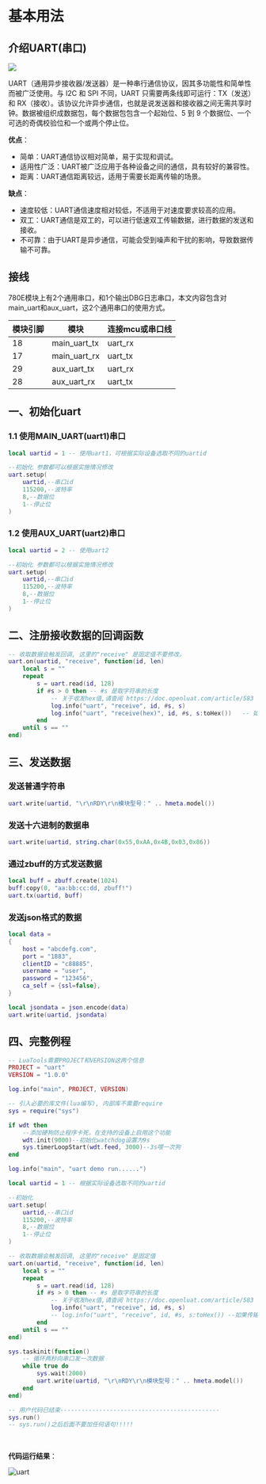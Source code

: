 # 基本用法

## 介绍UART(串口)

![](image/uart.gif)

UART（通用异步接收器/发送器）是一种串行通信协议，因其多功能性和简单性而被广泛使用。与 I2C 和 SPI 不同，UART 只需要两条线即可运行：TX（发送）和 RX（接收）。该协议允许异步通信，也就是说发送器和接收器之间无需共享时钟。数据被组织成数据包，每个数据包包含一个起始位、5 到 9 个数据位、一个可选的奇偶校验位和一个或两个停止位。

**优点**：

- 简单：UART通信协议相对简单，易于实现和调试。
- 适用性广泛：UART被广泛应用于各种设备之间的通信，具有较好的兼容性。
- 距离：UART通信距离较远，适用于需要长距离传输的场景。

**缺点**：

- 速度较低：UART通信速度相对较低，不适用于对速度要求较高的应用。
- 双工：UART通信是双工的，可以进行低速双工传输数据，进行数据的发送和接收。
- 不可靠：由于UART是异步通信，可能会受到噪声和干扰的影响，导致数据传输不可靠。

## 接线

780E模块上有2个通用串口，和1个输出DBG日志串口，本文内容包含对main_uart和aux_uart，这2个通用串口的使用方式。

| 模块引脚  |      模块      | 连接mcu或串口线  |
|----------|----------------|----------------|
|   18     |  main_uart_tx  |    uart_rx     |
|   17     |  main_uart_rx  |    uart_tx     |
|   29     |  aux_uart_tx   |    uart_rx     |
|   28     |  aux_uart_rx   |    uart_tx     |



## 一、初始化uart

### 1.1 使用MAIN_UART(uart1)串口

~~~lua
local uartid = 1 -- 使用uart1，可根据实际设备选取不同的uartid

--初始化 参数都可以根据实施情况修改
uart.setup(
    uartid,--串口id
    115200,--波特率
    8,--数据位
    1--停止位
)
~~~

### 1.2 使用AUX_UART(uart2)串口

~~~lua
local uartid = 2 -- 使用uart2

--初始化 参数都可以根据实施情况修改
uart.setup(
    uartid,--串口id
    115200,--波特率
    8,--数据位
    1--停止位
)
~~~

## 二、注册接收数据的回调函数

~~~lua
-- 收取数据会触发回调, 这里的"receive" 是固定值不要修改。
uart.on(uartid, "receive", function(id, len)
    local s = ""
    repeat
        s = uart.read(id, 128)
        if #s > 0 then -- #s 是取字符串的长度
            -- 关于收发hex值,请查阅 https://doc.openluat.com/article/583
            log.info("uart", "receive", id, #s, s)
            log.info("uart", "receive(hex)", id, #s, s:toHex())   -- 如果传输二进制/十六进制数据, 部分字符不可见, 不代表没收到，可以用以hex格式打印
        end
    until s == ""
end)
~~~

## 三、发送数据

### 发送普通字符串

~~~lua
uart.write(uartid, "\r\nRDY\r\n模块型号：" .. hmeta.model())
~~~

### 发送十六进制的数据串

~~~lua
uart.write(uartid, string.char(0x55,0xAA,0x4B,0x03,0x86))
~~~

### 通过zbuff的方式发送数据

~~~lua
local buff = zbuff.create(1024)
buff:copy(0, "aa:bb:cc:dd, zbuff!")
uart.tx(uartid, buff)
~~~

### 发送json格式的数据

~~~lua
local data =
{
    host = "abcdefg.com",
    port = "1883",
    clientID = "c88885",
    username = "user",
    password = "123456",
    ca_self = {ssl=false},
}

local jsondata = json.encode(data)
uart.write(uartid, jsondata)
~~~

## 四、完整例程

~~~lua
-- LuaTools需要PROJECT和VERSION这两个信息
PROJECT = "uart"
VERSION = "1.0.0"

log.info("main", PROJECT, VERSION)

-- 引入必要的库文件(lua编写), 内部库不需要require
sys = require("sys")

if wdt then
    --添加硬狗防止程序卡死，在支持的设备上启用这个功能
    wdt.init(9000)--初始化watchdog设置为9s
    sys.timerLoopStart(wdt.feed, 3000)--3s喂一次狗
end

log.info("main", "uart demo run......")

local uartid = 1 -- 根据实际设备选取不同的uartid

--初始化
uart.setup(
    uartid,--串口id
    115200,--波特率
    8,--数据位
    1--停止位
)

-- 收取数据会触发回调, 这里的"receive" 是固定值
uart.on(uartid, "receive", function(id, len)
    local s = ""
    repeat
        s = uart.read(id, 128)
        if #s > 0 then -- #s 是取字符串的长度
            -- 关于收发hex值,请查阅 https://doc.openluat.com/article/583
            log.info("uart", "receive", id, #s, s)
            -- log.info("uart", "receive", id, #s, s:toHex()) --如果传输二进制/十六进制数据, 部分字符不可见, 不代表没收到
        end
    until s == ""
end)

sys.taskinit(function()
    -- 循环两秒向串口发一次数据
    while true do
        sys.wait(2000)
        uart.write(uartid, "\r\nRDY\r\n模块型号：" .. hmeta.model())
    end
end)

-- 用户代码已结束---------------------------------------------
sys.run()
-- sys.run()之后后面不要加任何语句!!!!!
~~~

</br>

**代码运行结果**：

![uart](image/basic_uartdata.png)
